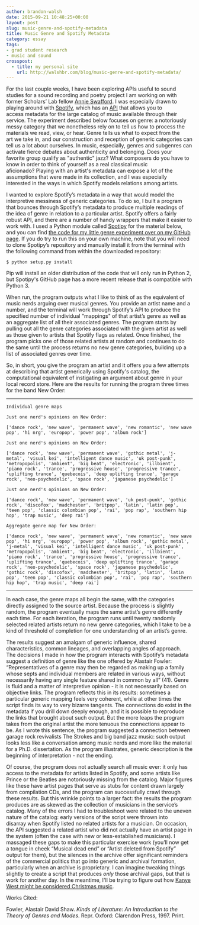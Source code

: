 ```yaml
---
author: brandon-walsh
date: 2015-09-21 10:48:25+00:00
layout: post
slug: music-genre-and-spotify-metadata
title: Music Genre and Spotify Metadata
category: essay
tags:
- grad student research
- music and sound
crosspost:
  - title: my personal site
    url: http://walshbr.com/blog/music-genre-and-spotify-metadata/
---
```


For the last couple weeks, I have been exploring APIs useful to sound studies for a sound recording and poetry project I am working on with former Scholars’ Lab fellow [Annie Swafford](https://annieswafford.wordpress.com/). I was especially drawn to playing around with [Spotify](https://www.spotify.com/us/), which has an [API](https://developer.spotify.com/web-api/) that allows you to access metadata for the large catalog of music available through their service. The experiment described below focuses on genre: a notoriously messy category that we nonetheless rely on to tell us how to process the materials we read, view, or hear. Genre tells us what to expect from the art we take in, and our construction and reception of generic categories can tell us a lot about ourselves. In music, especially, genres and subgenres can activate fierce debates about authenticity and belonging. Does your favorite group qualify as "authentic" jazz? What composers do you have to know in order to think of yourself as a real classical music aficionado? Playing with an artist's metadata can expose a lot of the assumptions that were made in its collection, and I was especially interested in the ways in which Spotify models relations among artists.

I wanted to explore Spotify’s metadata in a way that would model the interpretive messiness of generic categories. To do so, I built a program that bounces through Spotify’s metadata to produce multiple readings of the idea of genre in relation to a particular artist. Spotify offers a fairly robust API, and there are a number of handy wrappers that make it easier to work with. I used a Python module called [Spotipy](http://spotipy.readthedocs.org/en/latest/) for the material below, and you can find [the code for my little genre experiment over on my GitHub page](https://github.com/bmw9t/spotify/blob/master/genre_machine.py). If you do try to run this on your own machine, note that you will need to clone Spotipy’s repository and manually install it from the terminal with the following command from within the downloaded repository:

`$ python setup.py install`

Pip will install an older distribution of the code that will only run in Python 2, but Spotipy's GitHub page has a more recent release that is compatible with Python 3.

When run, the program outputs what I like to think of as the equivalent of music nerds arguing over musical genres. You provide an artist name and a number, and the terminal will work through Spotify’s API to produce the specified number of individual "mappings" of that artist’s genre as well as an aggregate list of all their associated genres. The program starts by pulling out all the genre categories associated with the given artist as well as those given to artists that Spotify flags as related. Once finished, the program picks one of those related artists at random and continues to do the same until the process returns no new genre categories, building up a list of associated genres over time.

So, in short, you give the program an artist and it offers you a few attempts at describing that artist generically using Spotify's catalog, the computational equivalent of instigating an argument about genre in your local record store. Here are the results for running the program three times for the band New Order:



* * *



`Individual genre maps`

`Just one nerd's opinions on New Order:`

`['dance rock', 'new wave', 'permanent wave', 'new romantic', 'new wave pop', 'hi nrg', 'europop', 'power pop', 'album rock']`

`Just one nerd's opinions on New Order:`

`['dance rock', 'new wave', 'permanent wave', 'gothic metal', 'j-metal', 'visual kei', 'intelligent dance music', 'uk post-punk', 'metropopolis', 'ambient', 'big beat', 'electronic', 'illbient', 'piano rock', 'trance', 'progressive house', 'progressive trance', 'uplifting trance', 'quebecois', 'deep uplifting trance', 'garage rock', 'neo-psychedelic', 'space rock', 'japanese psychedelic']`

`Just one nerd's opinions on New Order:`

`['dance rock', 'new wave', 'permanent wave', 'uk post-punk', 'gothic rock', 'discofox', 'madchester', 'britpop', 'latin', 'latin pop', 'teen pop', 'classic colombian pop', 'rai', 'pop rap', 'southern hip hop', 'trap music', 'deep rai']`

`Aggregate genre map for New Order:`

`['dance rock', 'new wave', 'permanent wave', 'new romantic', 'new wave pop', 'hi nrg', 'europop', 'power pop', 'album rock', 'gothic metal', 'j-metal', 'visual kei', 'intelligent dance music', 'uk post-punk', 'metropopolis', 'ambient', 'big beat', 'electronic', 'illbient', 'piano rock', 'trance', 'progressive house', 'progressive trance', 'uplifting trance', 'quebecois', 'deep uplifting trance', 'garage rock', 'neo-psychedelic', 'space rock', 'japanese psychedelic', 'gothic rock', 'discofox', 'madchester', 'britpop', 'latin', 'latin pop', 'teen pop', 'classic colombian pop', 'rai', 'pop rap', 'southern hip hop', 'trap music', 'deep rai']`



* * *



In each case, the genre maps all begin the same, with the categories directly assigned to the source artist. Because the process is slightly random, the program eventually maps the same artist’s genre differently each time. For each iteration, the program runs until twenty randomly selected related artists return no new genre categories, which I take to be a kind of threshold of completion for one understanding of an artist’s genre.

The results suggest an amalgam of generic influence, shared characteristics, common lineages, and overlapping angles of approach. The decisions I made in how the program interacts with Spotify’s metadata suggest a definition of genre like the one offered by Alastair Fowler: “Representatives of a genre may then be regarded as making up a family whose septs and individual members are related in various ways, without necessarily having any single feature shared in common by all” (41). Genre is fluid and a matter of interpretive opinion - it is not necessarily based on objective links. The program reflects this in its results: sometimes a particular generic mapping feels very coherent, while at other times the script finds its way to very bizarre tangents. The connections do exist in the metadata if you drill down deeply enough, and it is possible to reproduce the links that brought about such output. But the more leaps the program takes from the original artist the more tenuous the connections appear to be. As I wrote this sentence, the program suggested a connection between garage rock revivalists The Strokes and big band jazz music: such output looks less like a conversation among music nerds and more like the material for a Ph.D. dissertation. As the program illustrates, generic description is the beginning of interpretation - not the ending.

Of course, the program does not actually search all music ever: it only has access to the metadata for artists listed in Spotify, and some artists like Prince or the Beatles are notoriously missing from the catalog. Major figures like these have artist pages that serve as stubs for content drawn largely from compilation CDs, and the program can successfully crawl through these results. But this wrinkle points to a larger fact: the results the program produces are as skewed as the collection of musicians in the service’s catalog. Many of the errors I had to troubleshoot were related to the uneven nature of the catalog: early versions of the script were thrown into disarray when Spotify listed no related artists for a musician. On occasion, the API suggested a related artist who did not actually have an artist page in the system (often the case with new or less-established musicians). I massaged these gaps to make this particular exercise work (you’ll now get a tongue in cheek “Musical dead end” or “Artist deleted from Spotify” output for them), but the silences in the archive offer significant reminders of the commercial politics that go into generic and archival formation, particularly when an archive is proprietary. I can imagine tweaking things slightly to create a script that produces _only_ those archival gaps, but that is work for another day. In the meantime, I'll be trying to figure out how [Kanye West might be considered Christmas music](https://en.wikipedia.org/wiki/Yeezus).

Works Cited:

Fowler, Alastair David Shaw. _Kinds of Literature: An Introduction to the Theory of Genres and Modes_. Repr. Oxford: Clarendon Press, 1997. Print.
